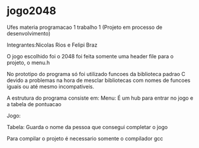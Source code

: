 # jogo2048
Ufes materia programacao 1 trabalho 1 (Projeto em processo de desenvolvimento)

Integrantes:Nicolas Rios e Felipi Braz


O jogo escolhido foi o 2048
foi feita somente uma header file para o projeto, o menu.h

No prototipo do programa só foi utilizado funcoes da biblioteca padrao C devido a problemas na hora de mesclar bibliotecas com nomes de funcoes iguais ou até
mesmo incompativeis.

A estrutura do programa consiste em:
  Menu: É um hub para entrar no jogo e a tabela de pontuacao
  
  Jogo: 
  
  Tabela: Guarda o nome da pessoa que consegui completar o jogo
  
  Para compilar o projeto é necessario somente o compilador gcc 
